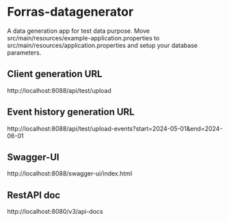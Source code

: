 # Forras-datagenerator 

A data generation app for test data purpose.
Move src/main/resources/example-application.properties to src/main/resources/application.properties
and setup your database parameters.

## Client generation URL
http://localhost:8088/api/test/upload

## Event history generation URL
http://localhost:8088/api/test/upload-events?start=2024-05-01&end=2024-06-01

## Swagger-UI
http://localhost:8088/swagger-ui/index.html

## RestAPI doc
http://localhost:8080/v3/api-docs
